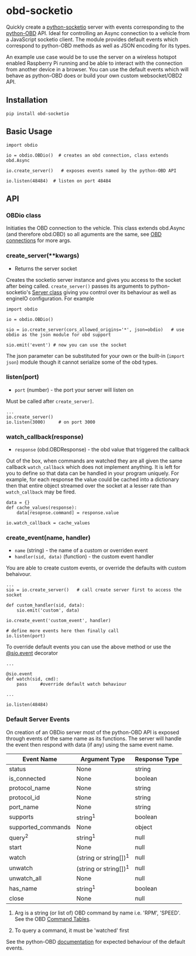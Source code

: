 # obd-socketio

Quickly create a [python-socketio](https://pypi.org/project/python-socketio/) server with events corresponding to the [python-OBD](https://pypi.org/project/obd/) API. Ideal for controlling an Async connection to a vehicle from a JavaScript socketio client. The module provides default events which correspond to python-OBD methods as well as JSON encoding for its types.

An example use case would be to use the server on a wireless hotspot enabled Raspberry Pi running and be able to interact with the connection from another device in a browser. You can use the default events which will behave as python-OBD does or build your own custom websocket/OBD2 API.

## Installation
```
pip install obd-socketio
```

## Basic Usage
```
import obdio

io = obdio.OBDio()  # creates an obd connection, class extends obd.Async

io.create_server()   # exposes events named by the python-OBD API

io.listen(48484)  # listen on port 48484
```

## API

### OBDio class
Initiaties the OBD connection to the vehicle. This class extends obd.Async (and therefore obd.OBD) so all aguments are the same, see [OBD connections](https://python-obd.readthedocs.io/en/latest/Connections/) for more args.

### create_server(**kwargs)
- Returns the server socket

Creates the socketio server instance and gives you access to the socket after being called. `create_server()` passes its arguments to python-socketio's [Server class](https://python-socketio.readthedocs.io/en/latest/api.html#server-class) giving you control over its behaviour as well as engineIO configuration. For example
```
import obdio

io = obdio.OBDio()

sio = io.create_server(cors_allowed_origins='*', json=obdio)   # use obdio as the json module for obd support

sio.emit('event') # now you can use the socket
```
The json parameter can be substituted for your own or the built-in (`import json`) module though it cannot serialize some of the obd types.

### listen(port)
- `port` (number) - the port your server will listen on

Must be called after `create_server]`.
```
...
io.create_server()
io.listen(3000)     # on port 3000
```

### watch_callback(response)
- `response` (obd.OBDResponse) - the obd value that triggered the callback

Out of the box, when commands are watched they are all given the same callback `watch_callback` which does not implement anything. It is left for you to define so that data can be handled in your program uniquely. For example, for each response the value could be cached into a dictionary then that entire object streamed over the socket at a lesser rate than `watch_callback` may be fired.

```
data = {}
def cache_values(response):
    data[resopnse.command] = response.value

io.watch_callback = cache_values
```

### create_event(name, handler)
- `name` (string) - the name of a custom or overriden event
- `handler(sid, data)` (function) - the custom event handler

You are able to create custom events, or override the defaults with custom behaivour.
```
...
sio = io.create_server()   # call create server first to access the socket

def custom_handler(sid, data):
    sio.emit('custom', data)

io.create_event('custom_event', handler)

# define more events here then finally call
io.listen(port)
```
To override default events you can use the above method or use the [@sio.event](https://python-socketio.readthedocs.io/en/latest/server.html#defining-event-handlers) decorator
```
...

@sio.event
def watch(sid, cmd):
    pass     #override default watch behaviour

...

io.listen(48484)
```


### Default Server Events
On creation of an OBDio server most of the python-OBD API is exposed through events of the same name as its functions. The server will handle the event then respond with data (if any) using the same event name.

| **Event Name**     | **Argument Type**          | **Response Type** |
|--------------------|----------------------------|-------------------|
| status             | None                       | string            |
| is_connected       | None                       | boolean           |
| protocol_name      | None                       | string            |
| protocol_id        | None                       | string            |
| port_name          | None                       | string            |
| supports           | string<sup>1               | boolean           |
| supported_commands | None                       | object            |
| query<sup>2        | string<sup>1               | null              |
| start              | None                       | null              |
| watch              | (string or string[])<sup>1 | null              |
| unwatch            | (string or string[])<sup>1 | null              |
| unwatch_all        | None                       | null              |
| has_name           | string<sup>1               | boolean           |
| close              | None                       | null              |

1. Arg is a string (or list of) OBD command by name i.e. 'RPM', 'SPEED'. See the OBD [Command Tables](https://python-obd.readthedocs.io/en/latest/Command%20Tables/).

2. To query a command, it must be 'watched' first

See the python-OBD [documentation](https://python-obd.readthedocs.io/en/latest/) for expected behaviour of the default events.


